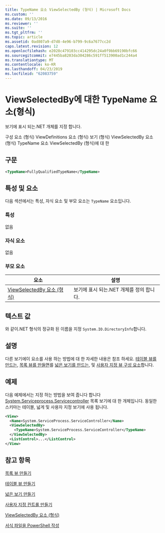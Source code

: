 ```yaml
---
title: TypeName 요소 ViewSelectedBy (형식) | Microsoft Docs
ms.custom: ''
ms.date: 09/13/2016
ms.reviewer: ''
ms.suite: ''
ms.tgt_pltfrm: ''
ms.topic: article
ms.assetid: 0ad807a9-d7d8-4e96-b799-9c6a7677cc2d
caps.latest.revision: 12
ms.openlocfilehash: e2028c479103cc414295dc24a0f9bb69190bfc66
ms.sourcegitcommit: e7445ba8203da304286c591ff513900ad1c244a4
ms.translationtype: MT
ms.contentlocale: ko-KR
ms.lasthandoff: 04/23/2019
ms.locfileid: "62083759"
---
```

# <a name="typename-element-for-viewselectedby-format"></a>ViewSelectedBy에 대한 TypeName 요소(형식)

보기에 표시 되는.NET 개체를 지정 합니다.

구성 요소 (형식) ViewDefinitions 요소 (형식) 보기 (형식) ViewSelectedBy 요소 (형식) TypeName 요소 ViewSelectedBy (형식)에 대 한

## <a name="syntax"></a>구문

```xml
<TypeName>FullyQualifiedTypeName</TypeName>
```

## <a name="attributes-and-elements"></a>특성 및 요소

다음 섹션에서는 특성, 자식 요소 및 부모 요소는 `TypeName` 요소입니다.

### <a name="attributes"></a>특성

없음

### <a name="child-elements"></a>자식 요소

없음

### <a name="parent-elements"></a>부모 요소

|요소|설명|
|-------------|-----------------|
|[ViewSelectedBy 요소 (형식)](./viewselectedby-element-format.md)|보기에 표시 되는.NET 개체를 정의 합니다.|

## <a name="text-value"></a>텍스트 값

와 같이.NET 형식의 정규화 된 이름을 지정 `System.IO.DirectoryInfo`합니다.

## <a name="remarks"></a>설명

다른 보기에이 요소를 사용 하는 방법에 대 한 자세한 내용은 참조 하세요. [테이블 뷰를 만드는](./creating-a-table-view.md), [목록 뷰를 만들면](./creating-a-list-view.md)를 [넓은 보기를 만드는](./creating-a-wide-view.md), 및 [ 사용자 지정 뷰 구성 요소](./creating-custom-controls.md)합니다.

## <a name="example"></a>예제

다음 예제에서는 지정 하는 방법을 보여 줍니다 합니다 [System.Serviceprocess.Servicecontroller](/dotnet/api/System.ServiceProcess.ServiceController) 목록 보기에 대 한 개체입니다. 동일한 스키마는 테이블, 넓게 및 사용자 지정 보기에 사용 됩니다.

```xml
<View>
  <Name>System.ServiceProcess.ServiceController</Name>
  <ViewSelectedBy>
    <TypeName>System.ServiceProcess.ServiceController</TypeName>
  </ViewSelectedBy>
  <ListControl>...</ListControl>
</View>
```

## <a name="see-also"></a>참고 항목

[목록 뷰 만들기](./creating-a-list-view.md)

[테이블 뷰 만들기](./creating-a-table-view.md)

[넓은 보기 만들기](./creating-a-wide-view.md)

[사용자 지정 컨트롤 만들기](./creating-custom-controls.md)

[ViewSelectedBy 요소 (형식)](./viewselectedby-element-format.md)

[서식 파일을 PowerShell 작성](./writing-a-powershell-formatting-file.md)
